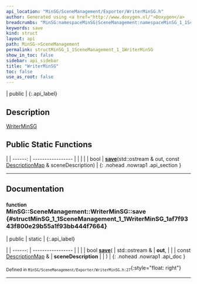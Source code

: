 ```yaml
---
api_location: "MinSG/SceneManagement/Exporter/WriterMinSG.h"
author: Generated using <a href="http://www.doxygen.nl/">Doxygen</a>
breadcrumbs: "MinSG:namespaceMinSG|SceneManagement:namespaceMinSG_1_1SceneManagement"
keywords: save
kind: struct
layout: api
path: MinSG->SceneManagement
permalink: structMinSG_1_1SceneManagement_1_1WriterMinSG
show_in_toc: false
sidebar: api_sidebar
title: "WriterMinSG"
toc: false
use_as_root: false
---
```


| public |
{:.api_label}

## Description



 [WriterMinSG](structMinSG_1_1SceneManagement_1_1WriterMinSG) 



## Public Static Functions

|
| ------: | ----------------- |
|  | |
| bool | **[save](#structMinSG_1_1SceneManagement_1_1WriterMinSG_1af7f9343f800e29b55a1f93bb444f7664)**(std::ostream & out, const [DescriptionMap](namespaceMinSG_1_1SceneManagement#namespaceMinSG_1_1SceneManagement_1a8c43b9723e098db2875d6940e84350d1) & sceneDescription) |
{: .nohead .nowrap1 .api_section }


-------------------------------------------------------------------

## Documentation

### <small>function</small><br/> MinSG::SceneManagement::WriterMinSG::save {#structMinSG_1_1SceneManagement_1_1WriterMinSG_1af7f9343f800e29b55a1f93bb444f7664}

| public | static |
{:.api_label}

|
| ------: | ----------------- |
|  |
| bool **[save](#structMinSG_1_1SceneManagement_1_1WriterMinSG_1af7f9343f800e29b55a1f93bb444f7664)**( | std::ostream & | **out**, |
| | const [DescriptionMap](namespaceMinSG_1_1SceneManagement#namespaceMinSG_1_1SceneManagement_1a8c43b9723e098db2875d6940e84350d1) & | **sceneDescription** |
|   ) |
{: .nohead .nowrap1 .api_doc }





<sub>Defined in `MinSG/SceneManagement/Exporter/WriterMinSG.h:27`</sub>{:style="float: right"}

-------------------------------------------------------------------

